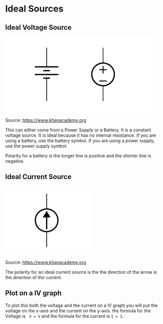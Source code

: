 # Ideal Sources

## Ideal Voltage Source

![Ideal Voltage Source](../assets/VoltageSoucre.svg)

Source: https://www.khanacademy.org

This can either come from a Power Supply or a Battery. It is a constant voltage source. It is ideal because it has no internal resistance. If you are using a battery, use the battery symbol. If you are using a power supply, use the power supply symbol. 

Polarity for a battery is the longer line is positive and the shorter line is negative.


## Ideal Current Source
![Ideal Current Source](../assets/CurrentSource.svg)

Source: https://www.khanacademy.org

The polarity for an ideal current source is the the direction of the arrow is the direction of the current.

##  Plot on a IV graph
To plot this both the voltage and the current on a IV graph you will put the voltage on the x-axis and the current on the y-axis. the formula for the Voltage is ` V = V` and the formula for the current is `I = I`.


